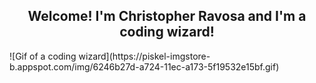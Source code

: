 <h2 align="center">
Welcome! I'm Christopher Ravosa and I'm a coding wizard!
</h2>
![Gif of a coding wizard](https://piskel-imgstore-b.appspot.com/img/6246b27d-a724-11ec-a173-5f19532e15bf.gif)

<!--
**crav12345/crav12345** is a ✨ _special_ ✨ repository because its `README.md` (this file) appears on your GitHub profile.

Here are some ideas to get you started:

- 🔭 I’m currently working on ...
- 🌱 I’m currently learning ...
- 👯 I’m looking to collaborate on ...
- 🤔 I’m looking for help with ...
- 💬 Ask me about ...
- 📫 How to reach me: ...
- 😄 Pronouns: ...
- ⚡ Fun fact: ...
-->
